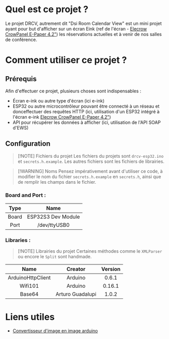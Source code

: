 # Quel est ce projet ?

Le projet DRCV, autrement dit "Dsi Room Calendar View" est un mini projet ayant pour but d'afficher sur un écran Eink (ref de l'écran - [Elecrow CrowPanel E-Paper 4.2"](https://www.berrybase.ch/fr/elecrow-crowpanel-e-paper-hmi-display-4.2-zoll-400x300-aufloesung-esp32-s3-spi-schwarz-weiss)) les réservations actuelles et à venir de nos salles de conférence.

# Comment utiliser ce projet ?

## Prérequis

Afin d'effectuer ce projet, plusieurs choses sont indispensables :

- Écran e-ink ou autre type d'écran (ici e-ink)
- ESP32 ou autre microcontrôleur pouvant être connecté à un réseau et donceffectuer des requêtes HTTP (ici, utilisation d'un ESP32 intégré à l'écran e-ink [Elecrow CrowPanel E-Paper 4.2"](https://www.berrybase.ch/fr/elecrow-crowpanel-e-paper-hmi-display-4.2-zoll-400x300-aufloesung-esp32-s3-spi-schwarz-weiss))
- API pour récupérer les données à afficher (ici, utilisation de l'API SOAP d'EWS)

## Configuration

> [!NOTE] Fichiers du projet
> Les fichiers du projets sont `drcv-esp32.ino` et `secrets.h.example`. Les autres fichiers sont les fichiers de librairies.

> [!WARNING] Noms
> Pensez impérativement avant d'utiliser ce code, à modifier le nom du fichier `secrets.h.example` en `secrets.h`, ainsi que de remplir les champs dans le fichier.

### Board and Port :

| Type |  Name |
| :--: | :--: |
| Board | ESP32S3 Dev Module |
| Port | /dev/ttyUSB0 |

### Libraries :

> [!NOTE] Librairies du projet
> Certaines méthodes comme le `XMLParser` ou encore le `Split` sont handmade.

| Name |  Creator | Version |
| :--: | :--: | :--: |
| ArduinoHttpClient | Arduino | 0.6.1 |
| Wifi101 | Arduino | 0.16.1 |
| Base64 | Arturo Guadalupi | 1.0.2 |

# Liens utiles

- [Convertisseur d'image en image arduino](https://javl.github.io/image2cpp/)